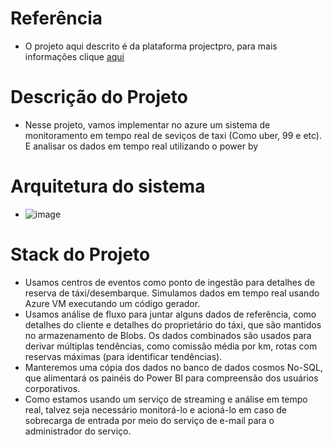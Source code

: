 # Referência
* O projeto aqui descrito é da plataforma projectpro, para mais informações clique [aqui](https://www.projectpro.io/project-use-case/azure-stream-analytics-cab-service-monitoring)
# Descrição do Projeto
* Nesse projeto, vamos implementar no azure um sistema de monitoramento em tempo real de seviços de taxi (Como uber, 99 e etc). E analisar os dados em tempo real utilizando o power by
# Arquitetura do sistema
* ![image](https://github.com/Antonio-Borges-Rufino/Azure-Stream-Analytics-for-Real-Time-Cab-Service-Monitoring/assets/86124443/398c594f-a7d3-4fdc-a647-ad2cc36a7433)
# Stack do Projeto 
* Usamos centros de eventos como ponto de ingestão para detalhes de reserva de táxi/desembarque. Simulamos dados em tempo real usando Azure VM executando um código gerador.
* Usamos análise de fluxo para juntar alguns dados de referência, como detalhes do cliente e detalhes do proprietário do táxi, que são mantidos no armazenamento de Blobs. Os dados combinados são usados ​​para derivar múltiplas tendências, como comissão média por km, rotas com reservas máximas (para identificar tendências).
* Manteremos uma cópia dos dados no banco de dados cosmos No-SQL, que alimentará os painéis do Power BI para compreensão dos usuários corporativos.
* Como estamos usando um serviço de streaming e análise em tempo real, talvez seja necessário monitorá-lo e acioná-lo em caso de sobrecarga de entrada por meio do serviço de e-mail para o administrador do serviço.

